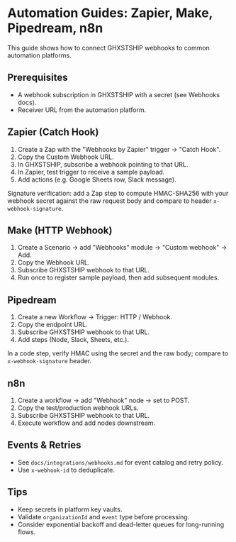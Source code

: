 # Automation Guides: Zapier, Make, Pipedream, n8n

This guide shows how to connect GHXSTSHIP webhooks to common automation platforms.

## Prerequisites

- A webhook subscription in GHXSTSHIP with a secret (see Webhooks docs).
- Receiver URL from the automation platform.

## Zapier (Catch Hook)

1. Create a Zap with the "Webhooks by Zapier" trigger → "Catch Hook".
2. Copy the Custom Webhook URL.
3. In GHXSTSHIP, subscribe a webhook pointing to that URL.
4. In Zapier, test trigger to receive a sample payload.
5. Add actions (e.g. Google Sheets row, Slack message).

Signature verification: add a Zap step to compute HMAC-SHA256 with your webhook secret against the raw request body and compare to header `x-webhook-signature`.

## Make (HTTP Webhook)

1. Create a Scenario → add "Webhooks" module → "Custom webhook" → Add.
2. Copy the Webhook URL.
3. Subscribe GHXSTSHIP webhook to that URL.
4. Run once to register sample payload, then add subsequent modules.

## Pipedream

1. Create a new Workflow → Trigger: HTTP / Webhook.
2. Copy the endpoint URL.
3. Subscribe GHXSTSHIP webhook to that URL.
4. Add steps (Node, Slack, Sheets, etc.).

In a code step, verify HMAC using the secret and the raw body; compare to `x-webhook-signature` header.

## n8n

1. Create a workflow → add "Webhook" node → set to POST.
2. Copy the test/production webhook URLs.
3. Subscribe GHXSTSHIP webhook to that URL.
4. Execute workflow and add nodes downstream.

## Events & Retries

- See `docs/integrations/webhooks.md` for event catalog and retry policy.
- Use `x-webhook-id` to deduplicate.

## Tips

- Keep secrets in platform key vaults.
- Validate `organizationId` and `event` type before processing.
- Consider exponential backoff and dead-letter queues for long-running flows.
